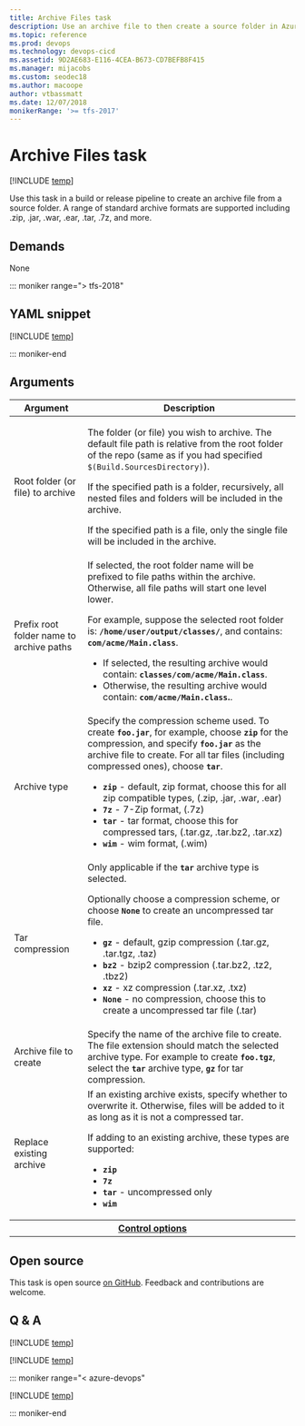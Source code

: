 ```yaml
---
title: Archive Files task
description: Use an archive file to then create a source folder in Azure Pipelines and Team Foundation Server (TFS)  
ms.topic: reference
ms.prod: devops
ms.technology: devops-cicd
ms.assetid: 9D2AE683-E116-4CEA-B673-CD7BEFB8F415
ms.manager: mijacobs
ms.custom: seodec18
ms.author: macoope
author: vtbassmatt
ms.date: 12/07/2018
monikerRange: '>= tfs-2017'
---
```


# Archive Files task

[!INCLUDE [temp](../../_shared/version-tfs-2017-rtm.md)]

Use this task in a build or release pipeline to create an archive file from a source folder.
A range of standard archive formats are supported including .zip, .jar, .war, .ear, .tar, .7z, and more.

## Demands

None

::: moniker range="> tfs-2018"

## YAML snippet

[!INCLUDE [temp](../_shared/yaml/ArchiveFilesV2.md)]

::: moniker-end

## Arguments

<table>
<thead>
<tr>
<th>Argument</th>
<th>Description</th>
</tr>
</thead>
<tr>
<td>Root folder (or file) to archive</td>
<td>
<p>The folder (or file) you wish to archive. The default file path is relative from the root folder of the repo (same as if you had specified <code>$(Build.SourcesDirectory)</code>).</p>
<p>If the specified path is a folder, recursively, all nested files and folders will be included in the archive.</p>
<p>If the specified path is a file, only the single file will be included in the archive.</p>
</td>
</tr>
<tr>
<td>Prefix root folder name to archive paths</td>
<td>If selected, the root folder name will be prefixed to file paths within the archive.  Otherwise, all file paths will start one level lower.
<p>For example, suppose the selected root folder is: <b><code>/home/user/output/classes/</code></b>, and contains: <b><code>com/acme/Main.class</code></b>.
<ul>
    <li>If selected, the resulting archive would contain: <b><code>classes/com/acme/Main.class</code></b>.
    </li>
    <li>Otherwise, the resulting archive would contain: <b><code>com/acme/Main.class</code>.</b>.
    </li>
</ul>
</td>
</tr>
<tr>
<td>Archive type</td>
<td>Specify the compression scheme used.  To create <b><code>foo.jar</code></b>, for example, choose <b><code>zip</code></b> for the compression, and specify <b><code>foo.jar</code></b> as the archive file to create.  For all tar files (including compressed ones), choose <b><code>tar</code></b>.
<p>
<ul>
<li><b><code>zip</code></b> - default, zip format, choose this for all zip compatible types, (.zip, .jar, .war, .ear)</li>
<li><b><code>7z</code></b> - 7-Zip format, (.7z)</li>
<li><b><code>tar</code></b> - tar format, choose this for compressed tars, (.tar.gz, .tar.bz2, .tar.xz)</li>
<li><b><code>wim</code></b> - wim format, (.wim)</li>
</ul>
</td>
</tr>
<tr>
<td>Tar compression</td>
<td>Only applicable if the <b><code>tar</code></b> archive type is selected.
<p>Optionally choose a compression scheme, or choose <b><code>None</code></b> to create an uncompressed tar file.
<ul>
<li><b><code>gz</code></b> - default, gzip compression (.tar.gz, .tar.tgz, .taz)</li>
<li><b><code>bz2</code></b> - bzip2 compression (.tar.bz2, .tz2, .tbz2)</li>
<li><b><code>xz</code></b> - xz compression (.tar.xz, .txz)</li>
<li><b><code>None</code></b> - no compression, choose this to create a uncompressed tar file (.tar)</li>
</ul>
</td>
</tr>
<tr>
<td>Archive file to create</td>
<td>Specify the name of the archive file to create. The file extension should match the selected archive type.  For example to create <b><code>foo.tgz</code></b>, select the <b><code>tar</code></b> archive type, <b><code>gz</code></b> for tar compression.
</td>
</tr>
<tr>
<td>Replace existing archive</td>
<td>If an existing archive exists, specify whether to overwrite it.  Otherwise, files will be added to it as long as it is not a compressed tar.
<p>If adding to an existing archive, these types are supported:</p>
<ul>
<li><b><code>zip</code></b></li>
<li><b><code>7z</code></b></li>
<li><b><code>tar</code></b> - uncompressed only</li>
<li><b><code>wim</code></b></li>
</ul>
</td>
</tr>
<tr>
</tr>


<tr>
<th style="text-align: center" colspan="2"><a href="~/pipelines/process/tasks.md#controloptions" data-raw-source="[Control options](../../process/tasks.md#controloptions)">Control options</a></th>
</tr>

</table>

## Open source

This task is open source [on GitHub](https://github.com/Microsoft/azure-pipelines-tasks). Feedback and contributions are welcome.

## Q & A

<!-- BEGINSECTION class="md-qanda" -->

[!INCLUDE [temp](../_shared/build-step-common-qa.md)]

[!INCLUDE [temp](../../_shared/qa-agents.md)]

::: moniker range="< azure-devops"

[!INCLUDE [temp](../../_shared/qa-versions.md)]

::: moniker-end

<!-- ENDSECTION -->
